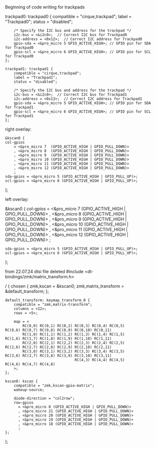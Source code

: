  
Beginning of code writing for trackpads 
 

 trackpad0: trackpad0 {
        compatible = "cirque,trackpad";
        label = "Trackpad0";
        status = "disabled";

        /* Specify the I2C bus and address for the trackpad */
        i2c-bus = <&i2c0>;  // Correct I2C bus for Trackpad0
        i2c-address = <0x12>;  // Correct I2C address for Trackpad0
        gpio-sda = <&pro_micro 5 GPIO_ACTIVE_HIGH>; // GPIO pin for SDA for Trackpad0
        gpio-scl = <&pro_micro 6 GPIO_ACTIVE_HIGH>; // GPIO pin for SCL for Trackpad0
    };

    trackpad1: trackpad1 {
        compatible = "cirque,trackpad";
        label = "Trackpad1";
        status = "disabled";

        /* Specify the I2C bus and address for the trackpad */
        i2c-bus = <&i2c0>;  // Correct I2C bus for Trackpad1
        i2c-address = <0x13>;  // Correct I2C address for Trackpad1
        gpio-sda = <&pro_micro 5 GPIO_ACTIVE_HIGH>; // GPIO pin for SDA for Trackpad1
        gpio-scl = <&pro_micro 6 GPIO_ACTIVE_HIGH>; // GPIO pin for SCL for Trackpad1
    };

right overlay:

    &kscan0 {
	col-gpios
		= <&pro_micro 7  (GPIO_ACTIVE_HIGH | GPIO_PULL_DOWN)>
		, <&pro_micro 8  (GPIO_ACTIVE_HIGH | GPIO_PULL_DOWN)>
		, <&pro_micro 9  (GPIO_ACTIVE_HIGH | GPIO_PULL_DOWN)>
		, <&pro_micro 10 (GPIO_ACTIVE_HIGH | GPIO_PULL_DOWN)>
		, <&pro_micro 11 (GPIO_ACTIVE_HIGH | GPIO_PULL_DOWN)>
		, <&pro_micro 12 (GPIO_ACTIVE_HIGH | GPIO_PULL_DOWN)>
		;
	sda-gpios = <&pro_micro 5 (GPIO_ACTIVE_HIGH | GPIO_PULL_UP)>;
	scl-gpios = <&pro_micro 6 (GPIO_ACTIVE_HIGH | GPIO_PULL_UP)>;
};


left overlay:

&kscan0 {
	col-gpios
		= <&pro_micro 7  (GPIO_ACTIVE_HIGH | GPIO_PULL_DOWN)>
		, <&pro_micro 8  (GPIO_ACTIVE_HIGH | GPIO_PULL_DOWN)>
		, <&pro_micro 9  (GPIO_ACTIVE_HIGH | GPIO_PULL_DOWN)>
		, <&pro_micro 10 (GPIO_ACTIVE_HIGH | GPIO_PULL_DOWN)>
		, <&pro_micro 11 (GPIO_ACTIVE_HIGH | GPIO_PULL_DOWN)>
		, <&pro_micro 12 (GPIO_ACTIVE_HIGH | GPIO_PULL_DOWN)>
		;
	
	sda-gpios = <&pro_micro 5 (GPIO_ACTIVE_HIGH | GPIO_PULL_UP)>;
	scl-gpios = <&pro_micro 6 (GPIO_ACTIVE_HIGH | GPIO_PULL_UP)>;
};


from 22.07.24
dtsi file deleted 
#include <dt-bindings/zmk/matrix_transform.h>

/ {
    chosen {
        zmk,kscan = &kscan0;
        zmk,matrix_transform = &default_transform;
    };

    default_transform: keymap_transform_0 {
        compatible = "zmk,matrix-transform";
        columns = <12>;
        rows = <5>;

        map = <
            RC(0,0) RC(0,1) RC(0,2) RC(0,3) RC(0,4) RC(0,5)                RC(0,6) RC(0,7) RC(0,8) RC(0,9) RC(0,10) RC(0,11)
            RC(1,0) RC(1,1) RC(1,2) RC(1,3) RC(1,4) RC(1,5)                RC(1,6) RC(1,7) RC(1,8) RC(1,9) RC(1,10) RC(1,11)
            RC(2,0) RC(2,1) RC(2,2) RC(2,3) RC(2,4) RC(2,5)                RC(2,6) RC(2,7) RC(2,8) RC(2,9) RC(2,10) RC(2,11)
            RC(3,0) RC(3,1) RC(3,2) RC(3,3) RC(3,4) RC(3,5)                RC(3,6) RC(3,7) RC(3,8) RC(3,9) RC(3,10) RC(3,11)                        
                                    RC(4,3) RC(4,4) RC(4,5)                RC(4,6) RC(4,7) RC(4,8)
        >;
    };

    kscan0: kscan {
        compatible = "zmk,kscan-gpio-matrix";
        wakeup-source;

        diode-direction = "col2row";
        row-gpios  
          = <&pro_micro 0 (GPIO_ACTIVE_HIGH | GPIO_PULL_DOWN)>
          , <&pro_micro 21 (GPIO_ACTIVE_HIGH | GPIO_PULL_DOWN)>
          , <&pro_micro 20 (GPIO_ACTIVE_HIGH | GPIO_PULL_DOWN)>
          , <&pro_micro 19 (GPIO_ACTIVE_HIGH | GPIO_PULL_DOWN)>
          , <&pro_micro 18 (GPIO_ACTIVE_HIGH | GPIO_PULL_DOWN)>
          ;
    };
};

